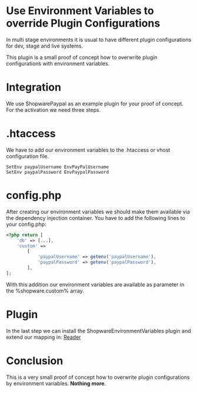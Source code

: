 # Use Environment Variables to override Plugin Configurations

In multi stage environments it is usual to have different plugin configurations for dev, stage and live systems. 

This plugin is a small proof of concept how to overwrite plugin configurations with environment variables. 

# Integration
We use ShopwarePaypal as an example plugin for your proof of concept. For the activation we need three steps. 

# .htaccess 

We have to add our environment variables to the .htaccess or vhost configuration file. 

```apacheconfig
SetEnv paypalUsername EnvPayPalUsername
SetEnv paypalPassword EnvPaypalPassword
```

# config.php
After creating our environment variables we should make them available via the dependency injection container. 
You have to add the following lines to your config.php:

```php
<?php return [
    'db' => [...],
    'custom' =>
        [
            'paypalUsername' => getenv('paypalUsername'),
            'paypalPassword' => getenv('paypalPassword'),
        ],
];
```

With this addition our environment variables are available as parameter in the %shopware.custom% array. 

# Plugin
In the last step we can install the ShopwareEnvironmentVariables plugin and extend our mapping in: [Reader](https://github.com/teiling88/shopware-environment-variables/blob/master/Reader.php#L35)

# Conclusion

This is a very small proof of concept how to overwrite plugin configurations by environment variables. **Nothing more**. 

